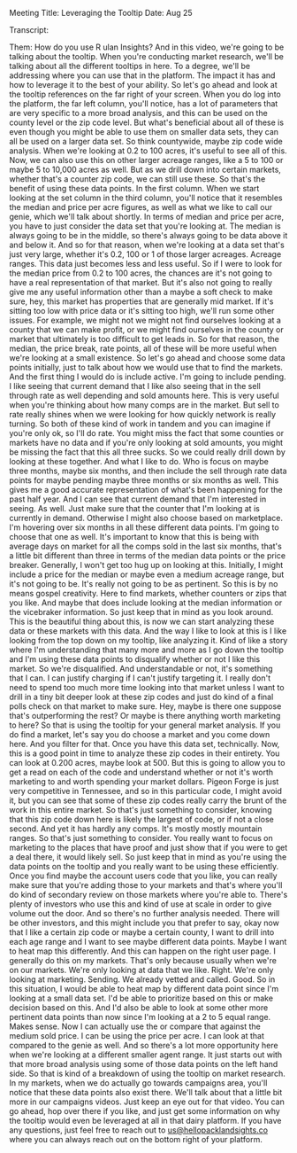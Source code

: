 Meeting Title: Leveraging the Tooltip
Date: Aug 25

Transcript:
 
Them: How do you use R ulan Insights? And in this video, we're going to be talking about the tooltip. When you're conducting market research, we'll be talking about all the different tooltips in here. To a degree, we'll be addressing where you can use that in the platform. The impact it has and how to leverage it to the best of your ability. So let's go ahead and look at the tooltip references on the far right of your screen. When you do log into the platform, the far left column, you'll notice, has a lot of parameters that are very specific to a more broad analysis, and this can be used on the county level or the zip code level. But what's beneficial about all of these is even though you might be able to use them on smaller data sets, they can all be used on a larger data set. So think countywide, maybe zip code wide analysis. When we're looking at 0.2 to 100 acres, it's useful to see all of this. Now, we can also use this on other larger acreage ranges, like a 5 to 100 or maybe 5 to 10,000 acres as well. But as we drill down into certain markets, whether that's a counter zip code, we can still use these. So that's the benefit of using these data points. In the first column. When we start looking at the set column in the third column, you'll notice that it resembles the median and price per acre figures, as well as what we like to call our genie, which we'll talk about shortly. In terms of median and price per acre, you have to just consider the data set that you're looking at. The median is always going to be in the middle, so there's always going to be data above it and below it. And so for that reason, when we're looking at a data set that's just very large, whether it's 0.2, 100 or 1 of those larger acreages. Acreage ranges. This data just becomes less and less useful. So if I were to look for the median price from 0.2 to 100 acres, the chances are it's not going to have a real representation of that market. But it's also not going to really give me any useful information other than a maybe a soft check to make sure, hey, this market has properties that are generally mid market. If it's sitting too low with price data or it's sitting too high, we'll run some other issues. For example, we might not we might not find ourselves looking at a county that we can make profit, or we might find ourselves in the county or market that ultimately is too difficult to get leads in. So for that reason, the median, the price break, rate points, all of these will be more useful when we're looking at a small existence. So let's go ahead and choose some data points initially, just to talk about how we would use that to find the markets. And the first thing I would do is include active. I'm going to include pending. I like seeing that current demand that I like also seeing that in the sell through rate as well depending and sold amounts here. This is very useful when you're thinking about how many comps are in the market. But sell to rate really shines when we were looking for how quickly network is really turning. So both of these kind of work in tandem and you can imagine if you're only ok, so I'll do rate. You might miss the fact that some counties or markets have no data and if you're only looking at sold amounts, you might be missing the fact that this all three sucks. So we could really drill down by looking at these together. And what I like to do. Who is focus on maybe three months, maybe six months, and then include the sell through rate data points for maybe pending maybe three months or six months as well. This gives me a good accurate representation of what's been happening for the past half year. And I can see that current demand that I'm interested in seeing. As well. Just make sure that the counter that I'm looking at is currently in demand. Otherwise I might also choose based on marketplace. I'm hovering over six months in all these different data points. I'm going to choose that one as well. It's important to know that this is being with average days on market for all the comps sold in the last six months, that's a little bit different than three in terms of the median data points or the price breaker. Generally, I won't get too hug up on looking at this. Initially, I might include a price for the median or maybe even a medium acreage range, but it's not going to be. It's really not going to be as pertinent. So this is by no means gospel creativity. Here to find markets, whether counters or zips that you like. And maybe that does include looking at the median information or the vicebraker information. So just keep that in mind as you look around. This is the beautiful thing about this, is now we can start analyzing these data or these markets with this data. And the way I like to look at this is I like looking from the top down on my tooltip, like analyzing it. Kind of like a story where I'm understanding that many more and more as I go down the tooltip and I'm using these data points to disqualify whether or not I like this market. So we're disqualified. And understandable or not, it's something that I can. I can justify charging if I can't justify targeting it. I really don't need to spend too much more time looking into that market unless I want to drill in a tiny bit deeper look at these zip codes and just do kind of a final polls check on that market to make sure. Hey, maybe is there one suppose that's outperforming the rest? Or maybe is there anything worth marketing to here? So that is using the tooltip for your general market analysis. If you do find a market, let's say you do choose a market and you come down here. And you filter for that. Once you have this data set, technically. Now, this is a good point in time to analyze these zip codes in their entirety. You can look at 0.200 acres, maybe look at 500. But this is going to allow you to get a read on each of the code and understand whether or not it's worth marketing to and worth spending your market dollars. Pigeon Forge is just very competitive in Tennessee, and so in this particular code, I might avoid it, but you can see that some of these zip codes really carry the brunt of the work in this entire market. So that's just something to consider, knowing that this zip code down here is likely the largest of code, or if not a close second. And yet it has hardly any comps. It's mostly mostly mountain ranges. So that's just something to consider. You really want to focus on marketing to the places that have proof and just show that if you were to get a deal there, it would likely sell. So just keep that in mind as you're using the data points on the tooltip and you really want to be using these efficiently. Once you find maybe the account users code that you like, you can really make sure that you're adding those to your markets and that's where you'll do kind of secondary review on those markets where you're able to. There's plenty of investors who use this and kind of use at scale in order to give volume out the door. And so there's no further analysis needed. There will be other investors, and this might include you that prefer to say, okay now that I like a certain zip code or maybe a certain county, I want to drill into each age range and I want to see maybe different data points. Maybe I want to heat map this differently. And this can happen on the right user page. I generally do this on my markets. That's only because usually when we're on our markets. We're only looking at data that we like. Right. We're only looking at marketing. Sending. We already vetted and called. Good. So in this situation, I would be able to heat map by different data point since I'm looking at a small data set. I'd be able to prioritize based on this or make decision based on this. And I'd also be able to look at some other more pertinent data points than now since I'm looking at a 2 to 5 equal range. Makes sense. Now I can actually use the or compare that against the medium sold price. I can be using the price per acre. I can look at that compared to the genie as well. And so there's a lot more opportunity here when we're looking at a different smaller agent range. It just starts out with that more broad analysis using some of those data points on the left hand side. So that is kind of a breakdown of using the tooltip on market research. In my markets, when we do actually go towards campaigns area, you'll notice that these data points also exist there. We'll talk about that a little bit more in our campaigns videos. Just keep an eye out for that video. You can go ahead, hop over there if you like, and just get some information on why the tooltip would even be leveraged at all in that dairy platform. If you have any questions, just feel free to reach out to us@hellopacklandsights.co where you can always reach out on the bottom right of your platform. 